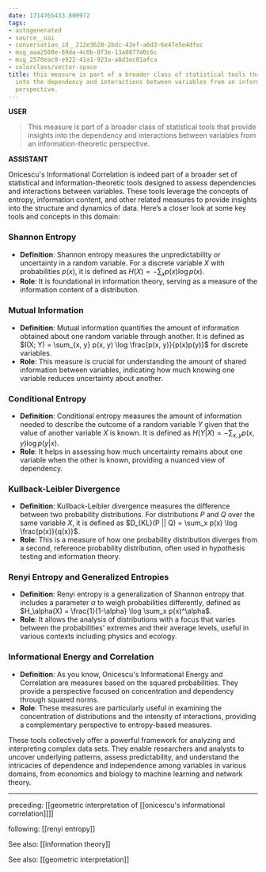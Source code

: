 ```yaml
---
date: 1714765433.800972
tags:
- autogenerated
- source__oai
- conversation_id__212e3628-2bdc-43ef-a6d3-6e47e5e4dfec
- msg_aaa2508e-69da-4c0b-8f3e-13a0877d0c6c
- msg_2578eac0-e922-41a1-923a-a8d3ec01afca
- colorclass/vector-space
title: this measure is part of a broader class of statistical tools that provide insights
  into the dependency and interactions between variables from an information-theoretic
  perspective.
---
```


**USER**

>This measure is part of a broader class of statistical tools that provide insights into the dependency and interactions between variables from an information-theoretic perspective.


**ASSISTANT**

Onicescu's Informational Correlation is indeed part of a broader set of statistical and information-theoretic tools designed to assess dependencies and interactions between variables. These tools leverage the concepts of entropy, information content, and other related measures to provide insights into the structure and dynamics of data. Here’s a closer look at some key tools and concepts in this domain:

### Shannon Entropy
- **Definition**: Shannon entropy measures the unpredictability or uncertainty in a random variable. For a discrete variable $X$ with probabilities $p(x)$, it is defined as $H(X) = -\sum_x p(x) \log p(x)$.
- **Role**: It is foundational in information theory, serving as a measure of the information content of a distribution.

### Mutual Information
- **Definition**: Mutual information quantifies the amount of information obtained about one random variable through another. It is defined as $I(X; Y) = \sum_{x, y} p(x, y) \log \frac{p(x, y)}{p(x)p(y)}$ for discrete variables.
- **Role**: This measure is crucial for understanding the amount of shared information between variables, indicating how much knowing one variable reduces uncertainty about another.

### Conditional Entropy
- **Definition**: Conditional entropy measures the amount of information needed to describe the outcome of a random variable $Y$ given that the value of another variable $X$ is known. It is defined as $H(Y | X) = -\sum_{x, y} p(x, y) \log p(y | x)$.
- **Role**: It helps in assessing how much uncertainty remains about one variable when the other is known, providing a nuanced view of dependency.

### Kullback-Leibler Divergence
- **Definition**: Kullback-Leibler divergence measures the difference between two probability distributions. For distributions $P$ and $Q$ over the same variable $X$, it is defined as $D_{KL}(P || Q) = \sum_x p(x) \log \frac{p(x)}{q(x)}$.
- **Role**: This is a measure of how one probability distribution diverges from a second, reference probability distribution, often used in hypothesis testing and information theory.

### Renyi Entropy and Generalized Entropies
- **Definition**: Renyi entropy is a generalization of Shannon entropy that includes a parameter $\alpha$ to weigh probabilities differently, defined as $H_\alpha(X) = \frac{1}{1-\alpha} \log \sum_x p(x)^\alpha$.
- **Role**: It allows the analysis of distributions with a focus that varies between the probabilities' extremes and their average levels, useful in various contexts including physics and ecology.

### Informational Energy and Correlation
- **Definition**: As you know, Onicescu's Informational Energy and Correlation are measures based on the squared probabilities. They provide a perspective focused on concentration and dependency through squared norms.
- **Role**: These measures are particularly useful in examining the concentration of distributions and the intensity of interactions, providing a complementary perspective to entropy-based measures.

These tools collectively offer a powerful framework for analyzing and interpreting complex data sets. They enable researchers and analysts to uncover underlying patterns, assess predictability, and understand the intricacies of dependence and independence among variables in various domains, from economics and biology to machine learning and network theory.


---

preceding: [[geometric interpretation of [[onicescu's informational correlation]]]]  


following: [[renyi entropy]]

See also: [[information theory]]


See also: [[geometric interpretation]]